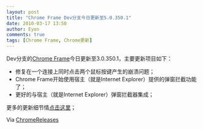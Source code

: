 ```yaml
---
layout: post
title: "Chrome Frame Dev分支今日更新至5.0.350.1"
date: 2010-03-17 13:50
author: Eyon
comments: true
tags: [Chrome Frame, Chrome更新]
---
```

Dev分支的[Chrome Frame](http://www.chromi.org/archives/tag/chrome-frame)今日更新至3.0.350.1，主要更新项目如下：


*   修复在一个连接上同时点击两个鼠标按键产生的崩溃问题；
*   Chrome Frame开始使用宿主（就是Internet Explorer）提供的弹窗拦截功能了；
*   更好的与宿主（就是Internet Explorer）弹窗拦截器集成；

更多的更新细节情[点击这里](http://build.chromium.org/buildbot/perf/dashboard/ui/changelog.html?url=/trunk/src&range=41133:40345&mode=html)；

Via [ChromeReleases](http://googlechromereleases.blogspot.com/2010/03/dev-channel-update-for-chrome-frame.html)
